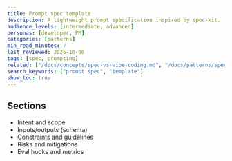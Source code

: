 ```yaml
---
title: Prompt spec template
description: A lightweight prompt specification inspired by spec-kit.
audience_levels: [intermediate, advanced]
personas: [developer, PM]
categories: [patterns]
min_read_minutes: 7
last_reviewed: 2025-10-08
tags: [spec, prompting]
related: ["/docs/concepts/spec-vs-vibe-coding.md", "/docs/patterns/specs/eval-spec-template.md"]
search_keywords: ["prompt spec", "template"]
show_toc: true
---
```


## Sections
- Intent and scope
- Inputs/outputs (schema)
- Constraints and guidelines
- Risks and mitigations
- Eval hooks and metrics
